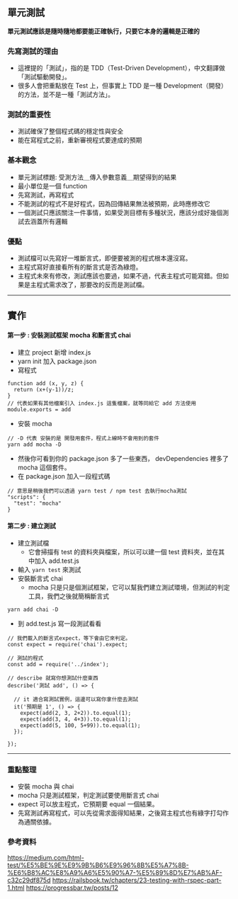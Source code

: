 ## 單元測試
**單元測試應該是隨時隨地都要能正確執行，只要它本身的邏輯是正確的**
### 先寫測試的理由
  * 這裡提的「測試」，指的是 TDD（Test-Driven Development），中文翻譯做「測試驅動開發」。
  * 很多人會把重點放在 Test 上，但事實上 TDD 是一種 Development（開發）的方法，並不是一種「測試方法」。
### 測試的重要性
  * 測試確保了整個程式碼的穩定性與安全
  * 能在寫程式之前，重新審視程式要達成的預期
### 基本觀念
  * 單元測試標題: 受測方法＿傳入參數意義＿期望得到的結果
  * 最小單位是一個 function
  * 先寫測試，再寫程式
  * 不能測試的程式不是好程式，因為回傳結果無法被預期，此時應修改它
  * 一個測試只應該關注一件事情，如果受測目標有多種狀況，應該分成好幾個測試去涵蓋所有邏輯
### 優點 
  * 測試檔可以先寫好一堆斷言式，即便要被測的程式根本還沒寫。
  * 主程式寫好直接看所有的斷言式是否為綠燈。
  * 主程式未來有修改，測試應該也要過，如果不過，代表主程式可能寫錯。但如果是主程式需求改了，那要改的反而是測試檔。
***

## 實作
#### 第一步 : 安裝測試框架 mocha 和斷言式 chai
  * 建立 project 新增 index.js
  * yarn init 加入 package.json
  * 寫程式
  ```
  function add (x, y, z) {
    return (x+(y-1))/z;
  }
  // 代表如果有其他檔案引入 index.js 這隻檔案，就等同給它 add 方法使用
  module.exports = add
  ```
  * 安裝 mocha 
  ```
  // -D 代表 安裝的是 開發用套件，程式上線時不會用到的套件
  yarn add mocha -D
  ```
  * 然後你可看到你的 package.json 多了一些東西， devDependencies 裡多了 mocha 這個套件。
  * 在 package.json 加入一段程式碼
  ```
  // 意思是稍後我們可以透過 yarn test / npm test 去執行mocha測試
  "scripts": {
    "test": "mocha"
  }
  ```
#### 第二步 : 建立測試
  * 建立測試檔
    * 它會掃描有 test 的資料夾與檔案，所以可以建一個 test 資料夾，並在其中加入 add.test.js 
  * 輸入 `yarn test` 來測試
  * 安裝斷言式 chai
    * mocha 只是只是個測試框架，它可以幫我們建立測試環境，但測試的判定工具，我們之後就簡稱斷言式
  ```
  yarn add chai -D
  ```
  * 到 add.test.js 寫一段測試看看
  ```
  // 我們載入的斷言式expect，等下會由它來判定。
  const expect = require('chai').expect;

  // 測試的程式
  const add = require('../index');

  // describe 就寫你想測試什麼東西
  describe('測試 add', () => {

    // it 適合寫測試實例，這邊可以寫你拿什麼去測試
    it('預期是 1', () => {
      expect(add(2, 3, 2+2)).to.equal(1);
      expect(add(3, 4, 4+3)).to.equal(1);
      expect(add(5, 100, 5+99)).to.equal(1);
    });

  });
  ```
***
### 重點整理
  * 安裝 mocha 與 chai
  * mocha 只是測試框架，判定測試要使用斷言式 chai
  * expect 可以放主程式，它預期要 equal 一個結果。
  * 先寫測試再寫程式，可以先從需求面得知結果，之後寫主程式也有綠字打勾作為通關依據。
### 參考資料
https://medium.com/html-test/%E5%BE%9E%E9%9B%B6%E9%96%8B%E5%A7%8B-%E6%B8%AC%E8%A9%A6%E5%90%A7-%E5%89%8D%E7%AB%AF-c32c29df875d
https://railsbook.tw/chapters/23-testing-with-rspec-part-1.html
https://progressbar.tw/posts/12